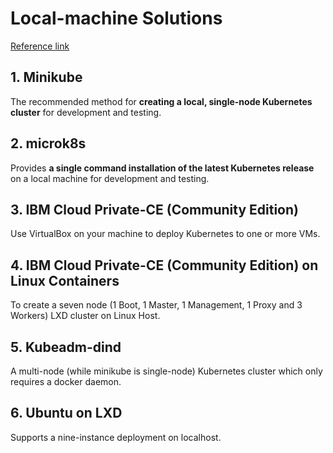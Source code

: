 # Local-machine Solutions

[Reference link](https://kubernetes.io/docs/setup/pick-right-solution/#local-machine-solutions)

## 1. Minikube

The recommended method for **creating a local, single-node Kubernetes cluster** for development and testing.

## 2. microk8s

Provides **a single command installation of the latest Kubernetes release** on a local machine for development and testing.

## 3. IBM Cloud Private-CE (Community Edition)

Use VirtualBox on your machine to deploy Kubernetes to one or more VMs.

## 4. IBM Cloud Private-CE (Community Edition) on Linux Containers

To create a seven node (1 Boot, 1 Master, 1 Management, 1 Proxy and 3 Workers) LXD cluster on Linux Host.

## 5. Kubeadm-dind

A multi-node (while minikube is single-node) Kubernetes cluster which only requires a docker daemon.

## 6. Ubuntu on LXD

Supports a nine-instance deployment on localhost.